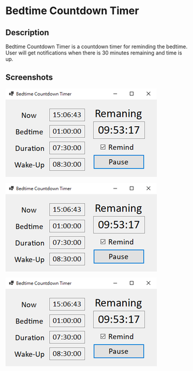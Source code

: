 # Bedtime Countdown Timer

## Description
Bedtime Countdown Timer is a countdown timer for reminding the bedtime. User will get notifications when there is 30 minutes remaining and time is up.


## Screenshots


![](https://github.com/foreveryang1993/Bedtime-Countdown-Timer/blob/master/Bedtime%20Countdown%20Timer_Readme/Bedtime%20Countdown%20Timer_Form.png)


![](https://github.com/foreveryang1993/Bedtime-Countdown-Timer/blob/master/Bedtime%20Countdown%20Timer_Readme/Bedtime%20Countdown%20Timer_Form.png)


![](https://github.com/foreveryang1993/Bedtime-Countdown-Timer/blob/master/Bedtime%20Countdown%20Timer_Readme/Bedtime%20Countdown%20Timer_Form.png)




